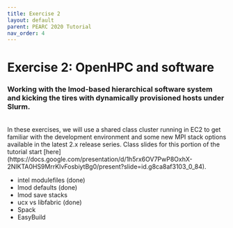 ```yaml
---
title: Exercise 2
layout: default
parent: PEARC 2020 Tutorial
nav_order: 4
---
```


# Exercise 2: OpenHPC and software
### Working with the lmod-based hierarchical software system and kicking the tires with dynamically provisioned hosts under Slurm.

<br>
In these exercises, we will use a shared class cluster running in EC2 to get
familiar with the development environment and some new MPI stack options
available in the latest 2.x release series. Class slides for this portion of
the tutorial start
[here](https://docs.google.com/presentation/d/1h5rx6OV7PwP8OxhX-2NlKTA0HS9MrrKIvFosbiytBg0/present?slide=id.g8ca8af3103_0_84).

* intel modulefiles (done)
* lmod defaults (done)
* lmod save stacks
* ucx vs libfabric (done)
* Spack
* EasyBuild



